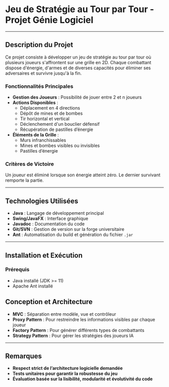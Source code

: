 # Jeu de Stratégie au Tour par Tour - Projet Génie Logiciel

---

## Description du Projet
Ce projet consiste à développer un jeu de stratégie au tour par tour où plusieurs joueurs s'affrontent sur une grille en 2D. Chaque combattant dispose d'énergie, d'armes et de diverses capacités pour éliminer ses adversaires et survivre jusqu'à la fin.

### Fonctionnalités Principales
- **Gestion des Joueurs** : Possibilité de jouer entre 2 et n joueurs
- **Actions Disponibles** :
  - Déplacement en 4 directions
  - Dépôt de mines et de bombes
  - Tir horizontal et vertical
  - Déclenchement d'un bouclier défensif
  - Récupération de pastilles d’énergie
- **Éléments de la Grille** :
  - Murs infranchissables
  - Mines et bombes visibles ou invisibles
  - Pastilles d’énergie

### Critères de Victoire
Un joueur est éliminé lorsque son énergie atteint zéro. Le dernier survivant remporte la partie.

---

## Technologies Utilisées
- **Java** : Langage de développement principal
- **Swing/JavaFX** : Interface graphique
- **Javadoc** : Documentation du code
- **Git/SVN** : Gestion de version sur la forge universitaire
- **Ant** : Automatisation du build et génération du fichier `.jar`

---

## Installation et Exécution
### Prérequis
- Java installé (JDK >= 11)
- Apache Ant installé


## Conception et Architecture
- **MVC** : Séparation entre modèle, vue et contrôleur
- **Proxy Pattern** : Pour restreindre les informations visibles par chaque joueur
- **Factory Pattern** : Pour générer différents types de combattants
- **Strategy Pattern** : Pour gérer les stratégies des joueurs IA

---

## Remarques
- **Respect strict de l’architecture logicielle demandée**
- **Tests unitaires pour garantir la robustesse du jeu**
- **Évaluation basée sur la lisibilité, modularité et évolutivité du code**
